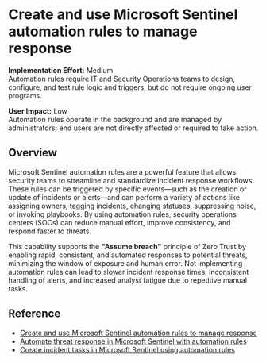 # Create and use Microsoft Sentinel automation rules to manage response

**Implementation Effort:** Medium  
Automation rules require IT and Security Operations teams to design, configure, and test rule logic and triggers, but do not require ongoing user programs.

**User Impact:** Low  
Automation rules operate in the background and are managed by administrators; end users are not directly affected or required to take action.

## Overview

Microsoft Sentinel automation rules are a powerful feature that allows security teams to streamline and standardize incident response workflows. These rules can be triggered by specific events—such as the creation or update of incidents or alerts—and can perform a variety of actions like assigning owners, tagging incidents, changing statuses, suppressing noise, or invoking playbooks. By using automation rules, security operations centers (SOCs) can reduce manual effort, improve consistency, and respond faster to threats.

This capability supports the **"Assume breach"** principle of Zero Trust by enabling rapid, consistent, and automated responses to potential threats, minimizing the window of exposure and human error. Not implementing automation rules can lead to slower incident response times, inconsistent handling of alerts, and increased analyst fatigue due to repetitive manual tasks.

## Reference

- [Create and use Microsoft Sentinel automation rules to manage response](https://learn.microsoft.com/en-us/azure/sentinel/create-manage-use-automation-rules)  
- [Automate threat response in Microsoft Sentinel with automation rules](https://learn.microsoft.com/en-us/azure/sentinel/automate-incident-handling-with-automation-rules)  
- [Create incident tasks in Microsoft Sentinel using automation rules](https://learn.microsoft.com/en-us/azure/sentinel/create-tasks-automation-rule)

